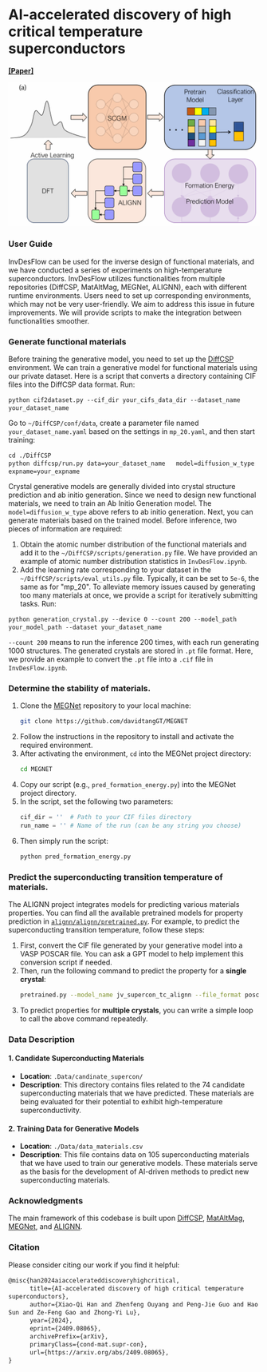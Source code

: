 # AI-accelerated discovery of high critical temperature superconductors

[**[Paper]**](https://arxiv.org/pdf/2409.08065)

![Overview](fig/InvDesFlow.png "Overview")


### User Guide
InvDesFlow can be used for the inverse design of functional materials, and we have conducted a series of experiments on high-temperature superconductors. InvDesFlow utilizes functionalities from multiple repositories (DiffCSP, MatAltMag, MEGNet, ALIGNN), each with different runtime environments. Users need to set up corresponding environments, which may not be very user-friendly. We aim to address this issue in future improvements. We will provide scripts to make the integration between functionalities smoother.

### Generate functional materials

Before training the generative model, you need to set up the [DiffCSP](https://github.com/jiaor17/DiffCSP/tree/main) environment. We can train a generative model for functional materials using our private dataset. Here is a script that converts a directory containing CIF files into the DiffCSP data format. Run:

```
python cif2dataset.py --cif_dir your_cifs_data_dir --dataset_name your_dataset_name
```

Go to `~/DiffCSP/conf/data`, create a parameter file named `your_dataset_name.yaml` based on the settings in `mp_20.yaml`, and then start training:

```
cd ./DiffCSP
python diffcsp/run.py data=your_dataset_name   model=diffusion_w_type   expname=your_expname
```
Crystal generative models are generally divided into crystal structure prediction and ab initio generation. Since we need to design new functional materials, we need to train an Ab Initio Generation model. The `model=diffusion_w_type` above refers to ab initio generation.
Next, you can generate materials based on the trained model. Before inference, two pieces of information are required:  
1. Obtain the atomic number distribution of the functional materials and add it to the `~/DiffCSP/scripts/generation.py` file. We have provided an example of atomic number distribution statistics in `InvDesFlow.ipynb`.  
2. Add the learning rate corresponding to your dataset in the `~/DiffCSP/scripts/eval_utils.py` file. Typically, it can be set to `5e-6`, the same as for "mp_20". To alleviate memory issues caused by generating too many materials at once, we provide a script for iteratively submitting tasks. Run:
```
python generation_crystal.py --device 0 --count 200 --model_path your_model_path --dataset your_dataset_name
```
`--count 200` means to run the inference 200 times, with each run generating 1000 structures.
The generated crystals are stored in `.pt` file format. Here, we provide an example to convert the `.pt` file into a `.cif` file in `InvDesFlow.ipynb`.

### Determine the stability of materials.
1. Clone the [MEGNet](https://github.com/davidtangGT/MEGNET) repository to your local machine:
   ```bash
   git clone https://github.com/davidtangGT/MEGNET
   ```
2. Follow the instructions in the repository to install and activate the required environment.
3. After activating the environment, `cd` into the MEGNet project directory:
   ```bash
   cd MEGNET
   ```
4. Copy our script (e.g., `pred_formation_energy.py`) into the MEGNet project directory.
5. In the script, set the following two parameters:
   ```python
   cif_dir = ''  # Path to your CIF files directory
   run_name = '' # Name of the run (can be any string you choose)
   ```
6. Then simply run the script:
   ```bash
   python pred_formation_energy.py
   ```
   
### Predict the superconducting transition temperature of materials.
The ALIGNN project integrates models for predicting various materials properties. You can find all the available pretrained models for property prediction in [`alignn/alignn/pretrained.py`](https://github.com/usnistgov/alignn/blob/main/alignn/alignn/pretrained.py).
For example, to predict the superconducting transition temperature, follow these steps:
1. First, convert the CIF file generated by your generative model into a VASP POSCAR file. You can ask a GPT model to help implement this conversion script if needed.
2. Then, run the following command to predict the property for a **single crystal**:
   ```bash
   pretrained.py --model_name jv_supercon_tc_alignn --file_format poscar --file_path  /path/your_file.vasp
   ```
3. To predict properties for **multiple crystals**, you can write a simple loop to call the above command repeatedly.

 
### Data Description
#### 1. **Candidate Superconducting Materials**
- **Location**: `.Data/candinate_supercon/`
- **Description**: This directory contains files related to the 74 candidate superconducting materials that we have predicted. These materials are being evaluated for their potential to exhibit high-temperature superconductivity.

#### 2. **Training Data for Generative Models**
- **Location**: `./Data/data_materials.csv`
- **Description**: This file contains data on 105 superconducting materials that we have used to train our generative models. These materials serve as the basis for the development of AI-driven methods to predict new superconducting materials.


### Acknowledgments

The main framework of this codebase is built upon [DiffCSP](https://github.com/jiaor17/DiffCSP), [MatAltMag](https://github.com/zfgao66/MatAltMag/tree/main), [MEGNet](https://github.com/davidtangGT/MEGNET), and [ALIGNN](https://github.com/usnistgov/alignn).

### Citation

Please consider citing our work if you find it helpful:
```
@misc{han2024aiaccelerateddiscoveryhighcritical,
      title={AI-accelerated discovery of high critical temperature superconductors}, 
      author={Xiao-Qi Han and Zhenfeng Ouyang and Peng-Jie Guo and Hao Sun and Ze-Feng Gao and Zhong-Yi Lu},
      year={2024},
      eprint={2409.08065},
      archivePrefix={arXiv},
      primaryClass={cond-mat.supr-con},
      url={https://arxiv.org/abs/2409.08065}, 
}
```
